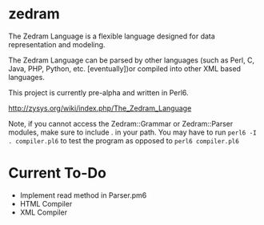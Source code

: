 zedram
======

The Zedram Language is a flexible language designed for data representation and modeling.

The Zedram Language can be parsed by other languages (such as Perl, C, Java, PHP, Python, etc. [eventually])or compiled into other XML based languages.

This project is currently pre-alpha and written in Perl6.

http://zysys.org/wiki/index.php/The_Zedram_Language


Note, if you cannot access the Zedram::Grammar or Zedram::Parser modules, make sure to include . in your path.
You may have to run `perl6 -I . compiler.pl6` to test the program as opposed to `perl6 compiler.pl6`

Current To-Do
=============

* Implement read method in Parser.pm6
* HTML Compiler
* XML Compiler
